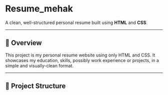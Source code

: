 # Resume_mehak

A clean, well-structured personal resume built using **HTML** and **CSS**.

---

## 📝 Overview

This project is my personal resume website using only HTML and CSS. It showcases my education, skills, possibly work experience or projects, in a simple and visually-clean format.

---

## 📁 Project Structure

